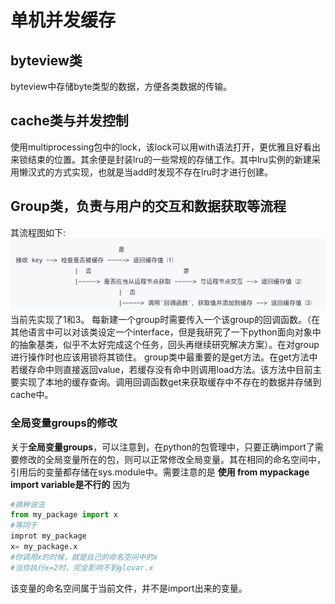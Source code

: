 <!--
 * @Author: Qile Liang
 * @Date: 2023-01-10 16:12:01
 * @LastEditTime: 2023-01-10 18:47:07
 * @LastEditors: Qile Liang
 * @Description: 
 * @FilePath: /distributed-cache/python-cache/day2-single-node/notes.md
 * @Email: liangqile@outlook.com
-->
# 单机并发缓存
## byteview类
byteview中存储byte类型的数据，方便各类数据的传输。
## cache类与并发控制
使用multiprocessing包中的lock，该lock可以用with语法打开，更优雅且好看出来锁结束的位置。其余便是封装lru的一些常规的存储工作。其中lru实例的新建采用懒汉式的方式实现，也就是当add时发现不存在lru时才进行创建。
## Group类，负责与用户的交互和数据获取等流程
其流程图如下:   
![avatar](images/group.png)
当前先实现了1和3。 每新建一个group时需要传入一个该group的回调函数。（在其他语言中可以对该类设定一个interface，但是我研究了一下python面向对象中的抽象基类，似乎不太好完成这个任务，回头再继续研究解决方案）。在对group进行操作时也应该用锁将其锁住。
group类中最重要的是get方法。在get方法中若缓存命中则直接返回value，若缓存没有命中则调用load方法。该方法中目前主要实现了本地的缓存查询。调用回调函数get来获取缓存中不存在的数据并存储到cache中。 
### 全局变量groups的修改 
关于**全局变量groups**，可以注意到，在python的包管理中，只要正确import了需要修改的全局变量所在的包，则可以正常修改全局变量。其在相同的命名空间中，引用后的变量都存储在sys.module中。需要注意的是 **使用 from mypackage import  variable是不行的** 因为
``` python
#换种说法
from my_package import x
#等同于
improt my_package
x= my_package.x
#你调用x的时候，就是自己的命名空间中的x
#当你执行x=2时，完全影响不到glovar.x
```
该变量的命名空间属于当前文件，并不是import出来的变量。